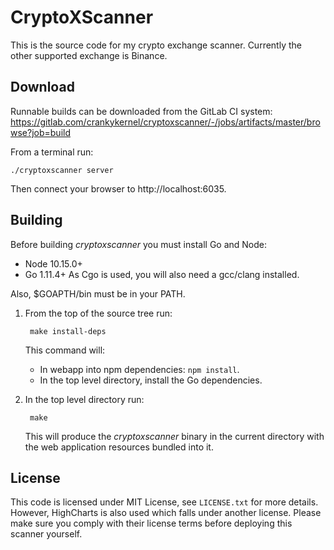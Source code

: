 # CryptoXScanner

This is the source code for my crypto exchange scanner. Currently
the other supported exchange is Binance.

## Download

Runnable builds can be downloaded from the GitLab CI system:
https://gitlab.com/crankykernel/cryptoxscanner/-/jobs/artifacts/master/browse?job=build

From a terminal run:

    ./cryptoxscanner server

Then connect your browser to http://localhost:6035.

## Building

Before building _cryptoxscanner_ you must install Go and Node:
- Node 10.15.0+
- Go 1.11.4+
As Cgo is used, you will also need a gcc/clang installed.

Also, $GOAPTH/bin must be in your PATH.

1. From the top of the source tree run:

		make install-deps

	This command will:
	- In webapp into npm dependencies: `npm install`.
	- In the top level directory, install the Go dependencies.

2. In the top level directory run:

		make

   This will produce the *cryptoxscanner* binary in the current
   directory with the web application resources bundled into it.

## License

This code is licensed under MIT License, see
`LICENSE.txt` for more details. However, HighCharts is also used which
falls under another license. Please make sure you comply with their
license terms before deploying this scanner yourself.
